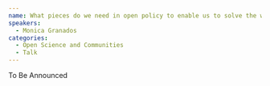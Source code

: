 ```yaml
---
name: What pieces do we need in open policy to enable us to solve the world’s greatest challenges
speakers:
  - Monica Granados
categories:
  - Open Science and Communities
  - Talk
---
```


To Be Announced
